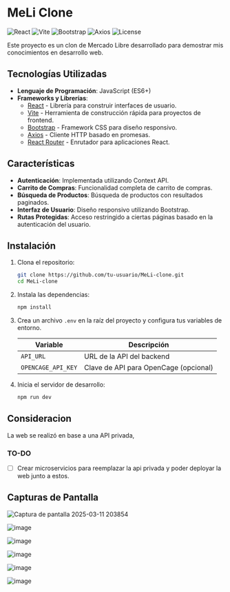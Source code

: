 # MeLi Clone

![React](https://img.shields.io/badge/React-18.3.1-blue)
![Vite](https://img.shields.io/badge/Vite-5.4.1-purple)
![Bootstrap](https://img.shields.io/badge/Bootstrap-5.3.3-blueviolet)
![Axios](https://img.shields.io/badge/Axios-1.7.7-brightgreen)
![License](https://img.shields.io/badge/license-MIT-green)

Este proyecto es un clon de Mercado Libre desarrollado para demostrar mis conocimientos en desarrollo web.

## Tecnologías Utilizadas

- **Lenguaje de Programación**: JavaScript (ES6+)
- **Frameworks y Librerías**:
  - [React](https://reactjs.org/) - Librería para construir interfaces de usuario.
  - [Vite](https://vitejs.dev/) - Herramienta de construcción rápida para proyectos de frontend.
  - [Bootstrap](https://getbootstrap.com/) - Framework CSS para diseño responsivo.
  - [Axios](https://axios-http.com/) - Cliente HTTP basado en promesas.
  - [React Router](https://reactrouter.com/) - Enrutador para aplicaciones React.

## Características

- **Autenticación**: Implementada utilizando Context API.
- **Carrito de Compras**: Funcionalidad completa de carrito de compras.
- **Búsqueda de Productos**: Búsqueda de productos con resultados paginados.
- **Interfaz de Usuario**: Diseño responsivo utilizando Bootstrap.
- **Rutas Protegidas**: Acceso restringido a ciertas páginas basado en la autenticación del usuario.

## Instalación

1. Clona el repositorio:
    ```sh
    git clone https://github.com/tu-usuario/MeLi-clone.git
    cd MeLi-clone
    ```

2. Instala las dependencias:
    ```sh
    npm install
    ```

3. Crea un archivo `.env` en la raíz del proyecto y configura tus variables de entorno.

    | Variable            | Descripción                           |
    |---------------------|---------------------------------------|
    | `API_URL`           | URL de la API del backend             |
    | `OPENCAGE_API_KEY`  | Clave de API para OpenCage (opcional) |

4. Inicia el servidor de desarrollo:
    ```sh
    npm run dev
    ```

## Consideracion

La web se realizó en base a una API privada,

### TO-DO

- [ ] Crear microservicios para reemplazar la api privada y poder deployar la web junto a estos.

## Capturas de Pantalla

![Captura de pantalla 2025-03-11 203854](https://github.com/user-attachments/assets/11340a3e-c38a-4529-9d59-3937ea325dd1)

![image](https://github.com/user-attachments/assets/9f8fc43d-3a02-46ab-acbb-30ffc139dc74)

![image](https://github.com/user-attachments/assets/8c098a4b-e6fe-4d17-a09f-60819e4a9636)

![image](https://github.com/user-attachments/assets/20a5e9ad-35be-4aa2-a715-a070b90479eb)

![image](https://github.com/user-attachments/assets/cb9058b1-248c-43ab-8f9b-5c7a6611f0c8)

![image](https://github.com/user-attachments/assets/b0c5bf1c-d12e-4864-a49d-855dcdea056d)





